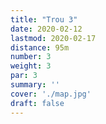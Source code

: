 ```yaml
---
title: "Trou 3"
date: 2020-02-12
lastmod: 2020-02-17
distance: 95m
number: 3
weight: 3
par: 3
summary: ''
cover: './map.jpg'
draft: false
---
```



